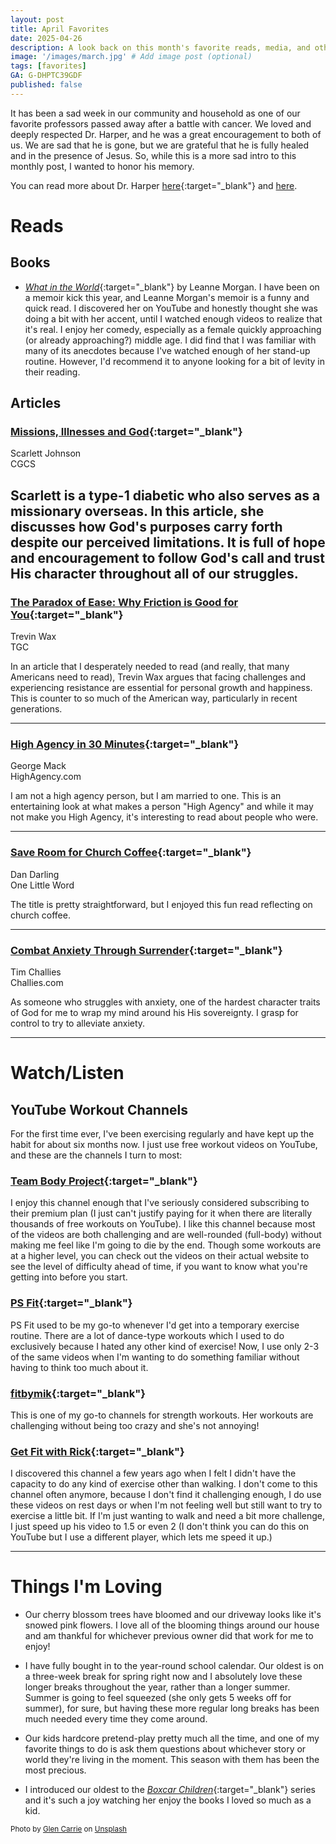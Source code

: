 ```yaml
---
layout: post
title: April Favorites
date: 2025-04-26
description: A look back on this month's favorite reads, media, and other moments. 
image: '/images/march.jpg' # Add image post (optional)
tags: [favorites]
GA: G-DHPTC39GDF
published: false
---
```

It has been a sad week in our community and household as one of our favorite professors passed away after a battle with cancer. We loved and deeply respected Dr. Harper, and he was a great encouragement to both of us. We are sad that he is gone, but we are grateful that he is fully healed and in the presence of Jesus. So, while this is a more sad intro to this monthly post, I wanted to honor his memory. 

You can read more about Dr. Harper [here](https://www.sebts.edu/news-and-events/headlines/2025/04/respected-scholar-and-professor-of-baptist-studies-keith-harper-passes-away/){:target="_blank"} and [here](https://www.sebts.edu/news-and-events/headlines/2024/08/baptist-history-professor-dr-keith-harper-retires-after-28-years-of-service/?__readwiseLocation=).

# Reads

## Books

- [*What in the World*](https://amzn.to/4iA6roL){:target="_blank"} by Leanne Morgan. I have been on a memoir kick this year, and Leanne Morgan's memoir is a funny and quick read. I discovered her on YouTube and honestly thought she was doing a bit with her accent, until I watched enough videos to realize that it's real. I enjoy her comedy, especially as a female quickly approaching (or already approaching?) middle age. I did find that I was familiar with many of its anecdotes because I've watched enough of her stand-up routine. However, I'd recommend it to anyone looking for a bit of levity in their reading. 

## Articles

### [Missions, Illnesses and God](https://www.thecgcs.org/resources/post/missions-illnesses-and-god/?__readwiseLocation=){:target="_blank"}
Scarlett Johnson
<br> CGCS

Scarlett is a type-1 diabetic who also serves as a missionary overseas. In this article, she discusses how God's purposes carry forth despite our perceived limitations. It is full of hope and encouragement to follow God's call and trust His character throughout all of our struggles.
---

### [The Paradox of Ease: Why Friction is Good for You](https://www.thegospelcoalition.org/blogs/trevin-wax/paradox-ease/?__readwiseLocation){:target="_blank"}
Trevin Wax
<br>TGC

In an article that I desperately needed to read (and really, that many Americans need to read), Trevin Wax argues that facing challenges and experiencing resistance are essential for personal growth and happiness. This is counter to so much of the American way, particularly in recent generations. 

---

### [High Agency in 30 Minutes](https://www.highagency.com/?__readwiseLocation=){:target="_blank"}
George Mack
<br>HighAgency.com

I am not a high agency person, but I am married to one. This is an entertaining look at what makes a person "High Agency" and while it may not make you High Agency, it's interesting to read about people who were.

---

### [Save Room for Church Coffee](hhttps://dandarling.substack.com/p/save-room-for-church-coffee?utm_campaign=posts-open-in-app&triedRedirect=true&__readwiseLocation=){:target="_blank"}
Dan Darling
<br>One Little Word

The title is pretty straightforward, but I enjoyed this fun read reflecting on church coffee.

---

### [Combat Anxiety Through Surrender](https://www.challies.com/articles/combat-anxiety-through-surrender/?__readwiseLocation=){:target="_blank"}
Tim Challies
<br>Challies.com

As someone who struggles with anxiety, one of the hardest character traits of God for me to wrap my mind around his His sovereignty. I grasp for control to try to alleviate anxiety. 

---

# Watch/Listen

## YouTube Workout Channels

For the first time ever, I've been exercising regularly and have kept up the habit for about six months now. I just use free workout videos on YouTube, and these are the channels I turn to most:

### [Team Body Project](https://www.youtube.com/@BodyProjectchallenge/featured){:target="_blank"}

I enjoy this channel enough that I've seriously considered subscribing to their premium plan (I just can't justify paying for it when there are literally thousands of free workouts on YouTube). I like this channel because most of the videos are both challenging and are well-rounded (full-body) without making me feel like I'm going to die by the end. Though some workouts are at a higher level, you can check out the videos on their actual website to see the level of difficulty ahead of time, if you want to know what you're getting into before you start. 

### [PS Fit](https://www.youtube.com/@PS_Fit){:target="_blank"}

PS Fit used to be my go-to whenever I'd get into a temporary exercise routine. There are a lot of dance-type workouts which I used to do exclusively because I hated any other kind of exercise! Now, I use only 2-3 of the same videos when I'm wanting to do something familiar without having to think too much about it. 

### [fitbymik](https://www.youtube.com/@fitbymik){:target="_blank"}

This is one of my go-to channels for strength workouts. Her workouts are challenging without being too crazy and she's not annoying!

### [Get Fit with Rick](https://www.youtube.com/@rickbhullarfitness){:target="_blank"}

I discovered this channel a few years ago when I felt I didn't have the capacity to do any kind of exercise other than walking. I don't come to this channel often anymore, because I don't find it challenging enough, I do use these videos on rest days or when I'm not feeling well but still want to try to exercise a little bit. If I'm just wanting to walk and need a bit more challenge, I just speed up his video to 1.5 or even 2 (I don't think you can do this on YouTube but I use a different player, which lets me speed it up.)

---

# Things I'm Loving

- Our cherry blossom trees have bloomed and our driveway looks like it's snowed pink flowers. I love all of the blooming things around our house and am thankful for whichever previous owner did that work for me to enjoy!

- I have fully bought in to the year-round school calendar. Our oldest is on a three-week break for spring right now and I absolutely love these longer breaks throughout the year, rather than a longer summer. Summer is going to feel squeezed (she only gets 5 weeks off for summer), for sure, but having these more regular long breaks has been much needed every time they come around.

- Our kids hardcore pretend-play pretty much all the time, and one of my favorite things to do is ask them questions about whichever story or world they're living in the moment. This season with them has been the most precious. 

- I introduced our oldest to the [*Boxcar Children*](https://amzn.to/4j4F4E0){:target="_blank"} series and it's such a joy watching her enjoy the books I loved so much as a kid.

<sub>Photo by <a href="https://unsplash.com/@glencarrie?utm_content=creditCopyText&utm_medium=referral&utm_source=unsplash">Glen Carrie</a> on <a href="https://unsplash.com/photos/white-and-black-letter-letter-letter-letter-blocks-5eyAJMTb6mM?utm_content=creditCopyText&utm_medium=referral&utm_source=unsplash">Unsplash</a></sub>